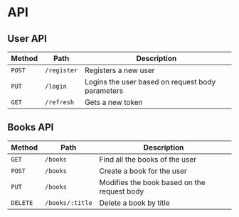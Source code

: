 # API

## User API

| Method | Path        | Description                                      |
| ------ | ----------- | ------------------------------------------------ |
| `POST` | `/register` | Registers a new user                             |
| `PUT`  | `/login`    | Logins the user based on request body parameters |
| `GET`  | `/refresh`  | Gets a new token                                 |

## Books API

| Method   | Path            | Description                                 |
| -------- | --------------- | ------------------------------------------- |
| `GET`    | `/books`        | Find all the books of the user              |
| `POST`   | `/books`        | Create a book for the user                  |
| `PUT`    | `/books`        | Modifies the book based on the request body |
| `DELETE` | `/books/:title` | Delete a book by title                      |
